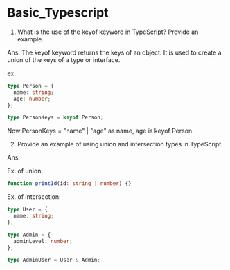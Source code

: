 # Basic_Typescript

1. What is the use of the keyof keyword in TypeScript? Provide an example.

Ans: The keyof keyword returns the keys of an object. It is used to create a union of the keys of a type or interface.

ex: 
```ts
type Person = {
  name: string;
  age: number;
};

type PersonKeys = keyof Person;
```
Now PersonKeys = "name" | "age" as name, age is keyof Person.

2. Provide an example of using union and intersection types in TypeScript.

Ans: 

Ex. of union:
```ts
function printId(id: string | number) {}
```
Ex. of intersection:
```ts
type User = {
  name: string;
};

type Admin = {
  adminLevel: number;
};

type AdminUser = User & Admin;
```